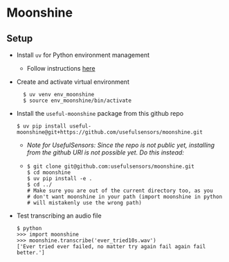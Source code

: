 # Moonshine

## Setup

* Install `uv` for Python environment management
  
  - Follow instructions [here](https://github.com/astral-sh/uv)

* Create and activate virtual environment
  
  ```shell
    $ uv venv env_moonshine
    $ source env_moonshine/bin/activate
  ```

* Install the `useful-moonshine` package from this github repo
  
  ```shell
  $ uv pip install useful-moonshine@git+https://github.com/usefulsensors/moonshine.git
  ```
  
  * _Note for UsefulSensors: Since the repo is not public yet, installing from the github URI is not possible yet. Do this instead:_
  
  * ```shell
    $ git clone git@github.com:usefulsensors/moonshine.git
    $ cd moonshine
    $ uv pip install -e .
    $ cd ../
    # Make sure you are out of the current directory too, as you
    # don't want moonshine in your path (import moonshine in python
    # will mistakenly use the wrong path)
    ```

* Test transcribing an audio file
  
  ```shell
  $ python
  >>> import moonshine
  >>> moonshine.transcribe('ever_tried10s.wav')
  ['Ever tried ever failed, no matter try again fail again fail better.']
  ```


